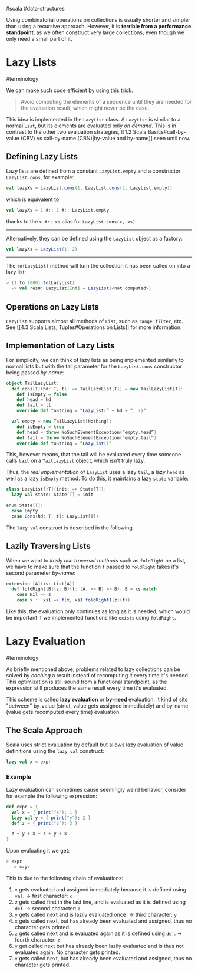 #scala #data-structures 

Using combinatorial operations on collections is usually shorter and simpler than using a recursive approach.
However, it is **terrible from a performance standpoint**, as we often construct very large collections, even though we only need a small part of it.

# Lazy Lists
#terminology 

We can make such code efficient by using this trick.
> Avoid computing the elements of a sequence until they are needed for the evaluation result, which might never be the case.

This idea is implemented in the `LazyList` class. A `LazyList` is similar to a normal `List`, but its elements are evaluated only *on demand*.
This is in contrast to the other two evaluation strategies, [[1.2 Scala Basics#call-by-value (CBV) vs call-by-name (CBN)|by-value and by-name]] seen until now.

## Defining Lazy Lists
Lazy lists are defined from a constant `LazyList.empty` and a constructor `LazyList.cons`, for example:
```Scala
val lazyXs = LazyList.cons(1, LazyList.cons(2, LazyList.empty))
```
which is equivalent to
```Scala
val lazyXs = 1 #:: 2 #:: LazyList.empty
```
thanks to the `x #:: xs` alias for `LazyList.cons(x, xs)`.

--- 

Alternatively, they can be defined using the `LazyList` object as a factory:
```Scala
val lazyXs = LazyList(1, 2)
```

---

The `to(LazyList)` method will turn the collection it has been called on into a lazy list:
```Scala
> (1 to 1000).to(LazyList)
  -> val res0: LazyList[Int] = LazyList(<not computed>)
```

## Operations on Lazy Lists
`LazyList` supports almost all methods of `List`, such as `range`, `filter`, etc.
See [[4.3 Scala Lists, Tuples#Operations on Lists]] for more information.

## Implementation of Lazy Lists
For simplicity, we can think of lazy lists as being implemented similarly to normal lists but with the tail parameter for the `LazyList.cons` constructor being passed *by-name*:
```Scala
object TailLazyList:
  def cons[T](hd: T, tl: => TailLazyList[T]) = new TailLazyList[T]:
    def isEmpty = false
    def head = hd
    def tail = tl
    override def toString = ”LazyList(” + hd + ”, ?)”

  val empty = new TailLazyList[Nothing]:
  	def isEmpty = true
  	def head = throw NoSuchElementException(”empty.head”)
  	def tail = throw NoSuchElementException(”empty.tail”)
  	override def toString = ”LazyList()”
```
This, however means, that the tail will be evaluated every time someone calls `tail` on a `TailLazyList` object, which isn't truly lazy.

Thus, the *real implementation* of `LazyList` uses a lazy `tail`, a lazy `head` as well as a lazy `isEmpty` method.
To do this, it maintains a lazy `state` variable:
```Scala
class LazyList[+T](init: => State[T]):
  lazy val state: State[T] = init

enum State[T]:
  case Empty
  case Cons(hd: T, tl: LazyList[T])
```

The `lazy val` construct is described in the following.
<br>

## Lazily Traversing Lists
When we want to *lazily use traversal methods* such as `foldRight` on a list, we have to make sure that the function `f` passed to `foldRight` takes it's second parameter *by-name*:
```Scala
extension [A](xs: List[A])
  def foldRight[B](z: B)(f: (A, => B) => B): B = xs match
    case Nil => z
    case x :: xs1 => f(x, xs1.foldRight1(z)(f))
```
Like this, the evaluation only continues as long as it is needed, which would be important if we implemented functions like `exists` using `foldRight`.
<br>

# Lazy Evaluation
#terminology 

As briefly mentioned above, problems related to lazy collections can be solved by *caching* a result instead of recomputing it every time it's needed.
This optimization is still sound from a functional standpoint, as the expression still produces the same result every time it's evaluated.

This scheme is called **lazy evaluation** or **by-need** evaluation.
It kind of sits "between" by-value (strict, value gets assigned immediately) and by-name (value gets recomputed every time) evaluation.

## The Scala Approach
Scala uses strict evaluation by default but allows lazy evaluation of value definitions using the `lazy val` construct:
```Scala
lazy val x = expr
```

### Example
Lazy evaluation can sometimes cause seemingly weird behavior, consider for example the following expression:
```Scala
def expr = {
  val x = { print("x"); 1 }
  lazy val y = { print("y"); 2 }
  def z = { print("z"); 3 }

  z + y + x + z + y + x
}
```

Upon evaluating it we get:
```Scala
> expr
  -> xzyz
```
This is due to the following chain of evaluations:
1. `x` gets evaluated and assigned immediately because it is defined using `val`.
   -> first character: `x`
   <br>
2. `z` gets called first in the last line, and is evaluated as it is defined using `def`.
   -> second character: `z`
   <br>
3. `y` gets called next and is lazily evaluated once.
   -> third character: `y`
   <br>
4. `x` gets called next, but has already been evaluated and assigned, thus no character gets printed.
   <br>
5. `z` gets called next and is evaluated again as it is defined using `def`.
   -> fourth character: `z`
   <br>
6. `y` get called next but has already been lazily evaluated and is thus not evaluated again. No character gets printed. 
   <br>
7. `x` gets called next, but has already been evaluated and assigned, thus no character gets printed.
   <br>
   